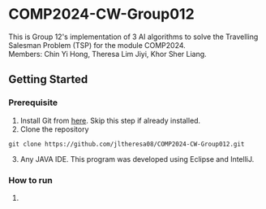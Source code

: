 # COMP2024-CW-Group012
This is Group 12's implementation of 3 AI algorithms to solve the Travelling Salesman Problem (TSP) for the module COMP2024.   
Members: Chin Yi Hong, Theresa Lim Jiyi, Khor Sher Liang.
## Getting Started
### Prerequisite
1. Install Git from [here](https://git-scm.com/downloads). Skip this step if already installed.
2. Clone the repository
```
git clone https://github.com/jltheresa08/COMP2024-CW-Group012.git
```
3. Any JAVA IDE. This program was developed using Eclipse and IntelliJ.
### How to run
1.
